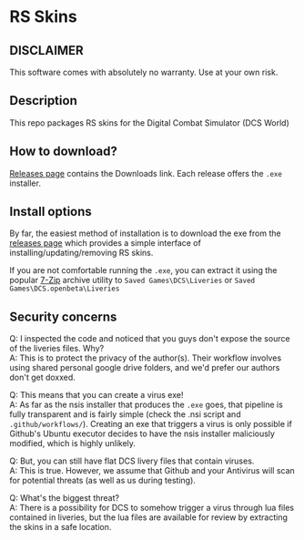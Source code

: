 # RS Skins

## DISCLAIMER
This software comes with absolutely no warranty. Use at your own risk.

## Description
This repo packages RS skins for the Digital Combat Simulator (DCS World)

## How to download?
[Releases page](../../releases) contains the Downloads link. Each release offers the `.exe` installer.

## Install options

By far, the easiest method of installation is to download the exe from the [releases page](../../releases) which provides a simple interface of installing/updating/removing RS skins.

If you are not comfortable running the `.exe`, you can extract it using the popular [7-Zip](https://www.7-zip.org/) archive utility to `Saved Games\DCS\Liveries` or `Saved Games\DCS.openbeta\Liveries`

## Security concerns

Q: I inspected the code and noticed that you guys don't expose the source of the liveries files. Why?  
A: This is to protect the privacy of the author(s). Their workflow involves using shared personal google drive folders, and we'd prefer our authors don't get doxxed.

Q: This means that you can create a virus exe!  
A: As far as the nsis installer that produces the `.exe` goes, that pipeline is fully transparent and is fairly simple (check the .nsi script and `.github/workflows/`). Creating an exe that triggers a virus is only possible if Github's Ubuntu executor decides to have the nsis installer maliciously modified, which is highly unlikely.

Q: But, you can still have flat DCS livery files that contain viruses.  
A: This is true. However, we assume that Github and your Antivirus will scan for potential threats (as well as us during testing). 

Q: What's the biggest threat?  
A: There is a possibility for DCS to somehow trigger a virus through lua files contained in liveries, but the lua files are available for review by extracting the skins in a safe location.
